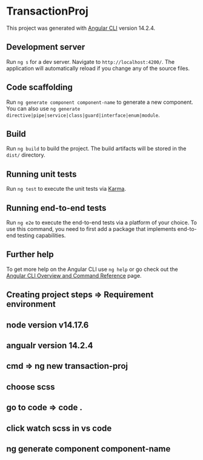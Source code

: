# TransactionProj

This project was generated with [Angular CLI](https://github.com/angular/angular-cli) version 14.2.4.

## Development server

Run `ng s` for a dev server. Navigate to `http://localhost:4200/`. The application will automatically reload if you change any of the source files.

## Code scaffolding

Run `ng generate component component-name` to generate a new component. You can also use `ng generate directive|pipe|service|class|guard|interface|enum|module`.

## Build

Run `ng build` to build the project. The build artifacts will be stored in the `dist/` directory.

## Running unit tests

Run `ng test` to execute the unit tests via [Karma](https://karma-runner.github.io).

## Running end-to-end tests

Run `ng e2e` to execute the end-to-end tests via a platform of your choice. To use this command, you need to first add a package that implements end-to-end testing capabilities.

## Further help

To get more help on the Angular CLI use `ng help` or go check out the [Angular CLI Overview and Command Reference](https://angular.io/cli) page.

## Creating project steps => Requirement environment
## node version v14.17.6
## angualr version 14.2.4
## cmd => ng new transaction-proj
## choose scss
## go to code => code .
## click watch scss in vs code
## ng generate component component-name
